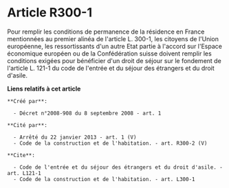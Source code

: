 # Article R300-1

Pour remplir les conditions de permanence de la résidence en France mentionnées au premier alinéa de l'article L. 300-1, les
citoyens de l'Union européenne, les ressortissants d'un autre Etat partie à l'accord sur l'Espace économique européen ou de
la Confédération suisse doivent remplir les conditions exigées pour bénéficier d'un droit de séjour sur le fondement de
l'article L. 121-1 du code de l'entrée et du séjour des étrangers et du droit d'asile.

**Liens relatifs à cet article**

	**Créé par**:

	  - Décret n°2008-908 du 8 septembre 2008 - art. 1

	**Cité par**:

	  - Arrêté du 22 janvier 2013 - art. 1 (V)
	  - Code de la construction et de l'habitation. - art. R300-2 (V)

	**Cite**:

	  - Code de l'entrée et du séjour des étrangers et du droit d'asile. - art. L121-1
	  - Code de la construction et de l'habitation. - art. L300-1
